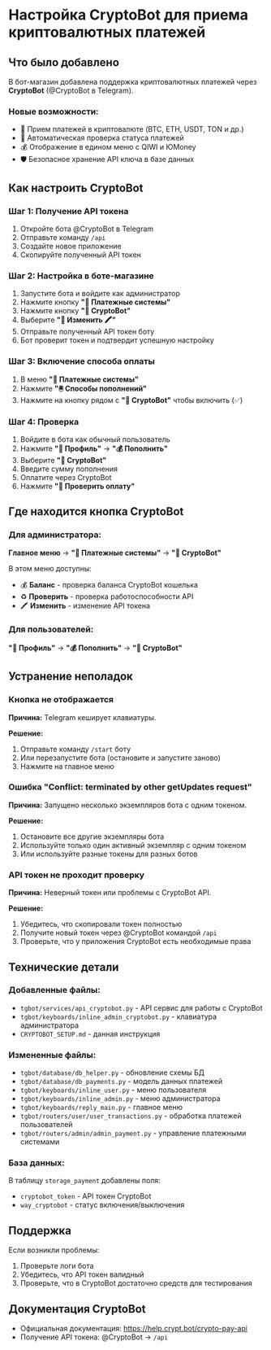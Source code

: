 # Настройка CryptoBot для приема криптовалютных платежей

## Что было добавлено

В бот-магазин добавлена поддержка криптовалютных платежей через **CryptoBot** (@CryptoBot в Telegram).

### Новые возможности:
- 💎 Прием платежей в криптовалюте (BTC, ETH, USDT, TON и др.)
- 🔄 Автоматическая проверка статуса платежей
- 💰 Отображение в едином меню с QIWI и ЮMoney
- 🛡️ Безопасное хранение API ключа в базе данных

## Как настроить CryptoBot

### Шаг 1: Получение API токена

1. Откройте бота @CryptoBot в Telegram
2. Отправьте команду `/api`
3. Создайте новое приложение
4. Скопируйте полученный API токен

### Шаг 2: Настройка в боте-магазине

1. Запустите бота и войдите как администратор
2. Нажмите кнопку **"🔑 Платежные системы"**
3. Нажмите кнопку **"💎 CryptoBot"**
4. Выберите **"💎 Изменить 🖍"**
5. Отправьте полученный API токен боту
6. Бот проверит токен и подтвердит успешную настройку

### Шаг 3: Включение способа оплаты

1. В меню **"🔑 Платежные системы"**
2. Нажмите **"🖲 Способы пополнений"**
3. Нажмите на кнопку рядом с **"💎 CryptoBot"** чтобы включить (✅)

### Шаг 4: Проверка

1. Войдите в бота как обычный пользователь
2. Нажмите **"👤 Профиль"** → **"💰 Пополнить"**
3. Выберите **"💎 CryptoBot"**
4. Введите сумму пополнения
5. Оплатите через CryptoBot
6. Нажмите **"🔄 Проверить оплату"**

## Где находится кнопка CryptoBot

### Для администратора:
**Главное меню** → **"🔑 Платежные системы"** → **"💎 CryptoBot"**

В этом меню доступны:
- 💰 **Баланс** - проверка баланса CryptoBot кошелька
- ♻️ **Проверить** - проверка работоспособности API
- 🖍 **Изменить** - изменение API токена

### Для пользователей:
**"👤 Профиль"** → **"💰 Пополнить"** → **"💎 CryptoBot"**

## Устранение неполадок

### Кнопка не отображается
**Причина:** Telegram кеширует клавиатуры.

**Решение:**
1. Отправьте команду `/start` боту
2. Или перезапустите бота (остановите и запустите заново)
3. Нажмите на главное меню

### Ошибка "Conflict: terminated by other getUpdates request"
**Причина:** Запущено несколько экземпляров бота с одним токеном.

**Решение:**
1. Остановите все другие экземпляры бота
2. Используйте только один активный экземпляр с одним токеном
3. Или используйте разные токены для разных ботов

### API токен не проходит проверку
**Причина:** Неверный токен или проблемы с CryptoBot API.

**Решение:**
1. Убедитесь, что скопировали токен полностью
2. Получите новый токен через @CryptoBot командой `/api`
3. Проверьте, что у приложения CryptoBot есть необходимые права

## Технические детали

### Добавленные файлы:
- `tgbot/services/api_cryptobot.py` - API сервис для работы с CryptoBot
- `tgbot/keyboards/inline_admin_cryptobot.py` - клавиатура администратора
- `CRYPTOBOT_SETUP.md` - данная инструкция

### Измененные файлы:
- `tgbot/database/db_helper.py` - обновление схемы БД
- `tgbot/database/db_payments.py` - модель данных платежей
- `tgbot/keyboards/inline_user.py` - меню пользователя
- `tgbot/keyboards/inline_admin.py` - меню администратора
- `tgbot/keyboards/reply_main.py` - главное меню
- `tgbot/routers/user/user_transactions.py` - обработка платежей пользователей
- `tgbot/routers/admin/admin_payment.py` - управление платежными системами

### База данных:
В таблицу `storage_payment` добавлены поля:
- `cryptobot_token` - API токен CryptoBot
- `way_cryptobot` - статус включения/выключения

## Поддержка

Если возникли проблемы:
1. Проверьте логи бота
2. Убедитесь, что API токен валидный
3. Проверьте, что в CryptoBot достаточно средств для тестирования

## Документация CryptoBot
- Официальная документация: https://help.crypt.bot/crypto-pay-api
- Получение API токена: @CryptoBot → `/api`
